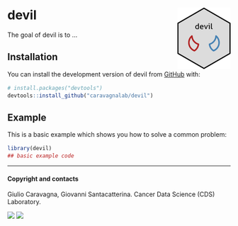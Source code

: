 
<!-- README.md is generated from README.Rmd. Please edit that file -->
<!-- Use devtools::build_readme() to update the files -->

# devil <a href="caravagnalab.github.io/rdevil"><img src="man/figures/logo.png" align="right" height="139" alt="devil website" /></a>

<!-- badges: start -->
<!-- badges: end -->

The goal of devil is to …

## Installation

You can install the development version of devil from
[GitHub](https://github.com/) with:

``` r
# install.packages("devtools")
devtools::install_github("caravagnalab/devil")
```

## Example

This is a basic example which shows you how to solve a common problem:

``` r
library(devil)
## basic example code
```

------------------------------------------------------------------------

#### Copyright and contacts

Giulio Caravagna, Giovanni Santacatterina. Cancer Data Science (CDS)
Laboratory.

[![](https://img.shields.io/badge/CDS%20Lab%20Github-caravagnalab-seagreen.svg)](https://github.com/caravagnalab/)
[![](https://img.shields.io/badge/CDS%20Lab%20webpage-https://www.caravagnalab.org/-red.svg)](https://www.caravagnalab.org/)
